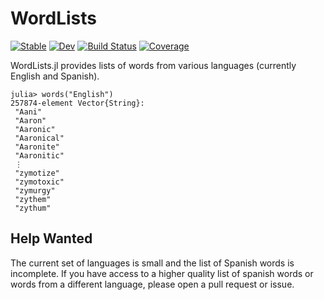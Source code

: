 # WordLists

[![Stable](https://img.shields.io/badge/docs-stable-blue.svg)](https://LilithHafner.github.io/WordLists.jl/stable/)
[![Dev](https://img.shields.io/badge/docs-dev-blue.svg)](https://LilithHafner.github.io/WordLists.jl/dev/)
[![Build Status](https://github.com/LilithHafner/WordLists.jl/actions/workflows/CI.yml/badge.svg?branch=main)](https://github.com/LilithHafner/WordLists.jl/actions/workflows/CI.yml?query=branch%3Amain)
[![Coverage](https://codecov.io/gh/LilithHafner/WordLists.jl/branch/main/graph/badge.svg)](https://codecov.io/gh/LilithHafner/WordLists.jl)

WordLists.jl provides lists of words from various languages (currently English and Spanish).

```julia-repl
julia> words("English")
257874-element Vector{String}:
 "Aani"
 "Aaron"
 "Aaronic"
 "Aaronical"
 "Aaronite"
 "Aaronitic"
 ⋮
 "zymotize"
 "zymotoxic"
 "zymurgy"
 "zythem"
 "zythum"
```

## Help Wanted

The current set of languages is small and the list of Spanish words is incomplete. If you
have access to a higher quality list of spanish words or words from a different language,
please open a pull request or issue.
